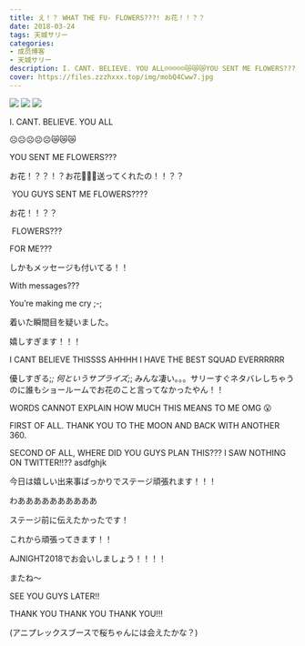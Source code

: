 ```yaml
---
title: え！？ WHAT THE FU- FLOWERS???! お花！！？？
date: 2018-03-24
tags: 天城サリー
categories: 
- 成员博客
- 天城サリー
description: I. CANT. BELIEVE. YOU ALL☹️☹️☹️☹️☹️😿😿😿YOU SENT ME FLOWERS???お花！？？！？お花💐🌼🌸送ってくれたの！！？？ YOU GUYS SENT ME FLOWERS???? お花！！？？ FLOWERS??? FOR ME??? しかもメッセージも付いて...
cover: https://files.zzzhxxx.top/img/mobQ4Cww7.jpg 
---
```

![](https://files.zzzhxxx.top/img/mobQ4Cww7.jpg)
![](https://files.zzzhxxx.top/img/mobfnmcYg.jpg)
![](https://files.zzzhxxx.top/img/mob7DG3Qr.jpg)

I. CANT. BELIEVE. YOU ALL


☹️☹️☹️☹️☹️😿😿😿


YOU SENT ME FLOWERS???

お花！？？！？お花💐🌼🌸送ってくれたの！！？？




 YOU GUYS SENT ME FLOWERS???? 

お花！！？？

 FLOWERS??? 


FOR ME??? 


しかもメッセージも付いてる！！


With messages??? 


You’re making me cry ;-; 


着いた瞬間目を疑いました。


嬉しすぎます！！！


I CANT BELIEVE THISSSS AHHHH I HAVE THE BEST SQUAD EVERRRRRR 


優しすぎる;_; 何というサプライズ;_; みんな凄い。。。サリーすぐネタバレしちゃうのに誰もショールームでお花のこと言ってなかったやん！！


WORDS CANNOT EXPLAIN HOW MUCH THIS MEANS TO ME OMG 😮 


FIRST OF ALL. THANK YOU TO THE MOON AND BACK WITH ANOTHER 360.


SECOND OF ALL, WHERE DID YOU GUYS PLAN THIS??? I SAW NOTHING ON TWITTER!!?? asdfghjk 


今日は嬉しい出来事ばっかりでステージ頑張れます！！！


わああああああああああ


ステージ前に伝えたかったです！


これから頑張ってきます！！


AJNIGHT2018でお会いしましょう！！！！


またね〜


SEE YOU GUYS LATER!!


THANK YOU THANK YOU THANK YOU!!! 

(アニプレックスブースで桜ちゃんには会えたかな？)










